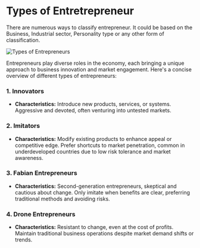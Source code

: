 # Types of Entretrepreneur

There are numerous ways to classify entrepreneur. It could be based on the Business, Industrial sector, Personality type or any other form of classification.

![Types of Entrepreneurs](https://www.feedough.com/wp-content/uploads/2017/10/types-of-entrepreneurs-1-02.png)

Entrepreneurs play diverse roles in the economy, each bringing a unique approach to business innovation and market engagement. Here's a concise overview of different types of entrepreneurs:

### 1. Innovators

- **Characteristics:** Introduce new products, services, or systems. Aggressive and devoted, often venturing into untested markets.

### 2. Imitators

- **Characteristics:** Modify existing products to enhance appeal or competitive edge. Prefer shortcuts to market penetration, common in underdeveloped countries due to low risk tolerance and market awareness.

### 3. Fabian Entrepreneurs

- **Characteristics:** Second-generation entrepreneurs, skeptical and cautious about change. Only imitate when benefits are clear, preferring traditional methods and avoiding risks.

### 4. Drone Entrepreneurs

- **Characteristics:** Resistant to change, even at the cost of profits. Maintain traditional business operations despite market demand shifts or trends.


